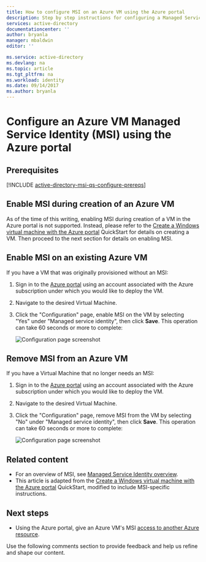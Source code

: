 ```yaml
---
title: How to configure MSI on an Azure VM using the Azure portal
description: Step by step instructions for configuring a Managed Service Identity (MSI) on an Azure VM, using the Azure portal.
services: active-directory
documentationcenter: ''
author: bryanla
manager: mbaldwin
editor: ''

ms.service: active-directory
ms.devlang: na
ms.topic: article
ms.tgt_pltfrm: na
ms.workload: identity
ms.date: 09/14/2017
ms.author: bryanla
---
```


# Configure an Azure VM Managed Service Identity (MSI) using the Azure portal

## Prerequisites

[!INCLUDE [active-directory-msi-qs-configure-prereqs](../../includes/active-directory-msi-qs-configure-prereqs.md)]

## Enable MSI during creation of an Azure VM

As of the time of this writing, enabling MSI during creation of a VM in the Azure portal is not supported. Instead, please refer to the [Create a Windows virtual machine with the Azure portal](../virtual-machines/windows/quick-create-portal.md#create-virtual-machine) QuickStart for details on creating a VM. Then proceed to the next section for details on enabling MSI.

## Enable MSI on an existing Azure VM

If you have a VM that was originally provisioned without an MSI:

1. Sign in to the [Azure portal](https://portal.azure.com) using an account associated with the Azure subscription under which you would like to deploy the VM.

2. Navigate to the desired Virtual Machine.

2. Click the "Configuration" page, enable MSI on the VM by selecting "Yes" under "Managed service identity", then click **Save**. This operation can take 60 seconds or more to complete:

   ![Configuration page screenshot](./media/active-directory-msi-qs-configure-portal-windows-vm/create-windows-vm-portal-configuration-blade.png)  

## Remove MSI from an Azure VM

If you have a Virtual Machine that no longer needs an MSI:

1. Sign in to the [Azure portal](https://portal.azure.com) using an account associated with the Azure subscription under which you would like to deploy the VM.

2. Navigate to the desired Virtual Machine.

3. Click the "Configuration" page, remove MSI from the VM by selecting "No" under "Managed service identity", then click **Save**. This operation can take 60 seconds or more to complete:

   ![Configuration page screenshot](./media/active-directory-msi-qs-configure-portal-windows-vm/create-windows-vm-portal-configuration-blade-disable.png)  

## Related content

- For an overview of MSI, see [Managed Service Identity overview](active-directory-msi-overview.md).
- This article is adapted from the [Create a Windows virtual machine with the Azure portal](../virtual-machines/windows/quick-create-portal.md) QuickStart, modified to include MSI-specific instructions. 

## Next steps

- Using the Azure portal, give an Azure VM's MSI [access to another Azure resource](active-directory-msi-howto-assign-access-portal.md).

Use the following comments section to provide feedback and help us refine and shape our content.
